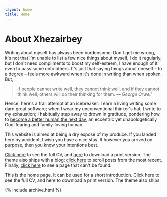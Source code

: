 ```yaml
---
layout: home
title: Home
---
```


# About Xhezairbey

Writing about myself has always been burdensome. Don't get me wrong, it's not that I'm unable to list a few nice things about myself, I do it regularly, but I don't need compliments to boost my self-esteem, I have enough of it even to pass some onto others. It's just that saying things about oneself – to a degree – feels more awkward when it's done in writing than when spoken. But,

> If people cannot write well, they cannot think well, and if they cannot think well, others will do their thinking for them.
<cite>— George Orwell</cite>

Hence, here's a frail attempt at an icebreaker: I earn a living writing some darn great software; when I wear my unconventional thinker's hat, I write to my exhaustion; I habitually step away to drown in gratitude, pondering how to [become a better human the next day](https://mamiresedje.com), an eccentric yet unapologetically God-fearing and family-loving human.

This website is aimed at being a dry expose of my produce. If you landed here by accident, I wish you have a nice stay. If however you arrived on purpose, then you know your intentions best.

[Click here](cv) to see the full CV, and [here](assets/files/cv.pdf) to download a print version. The theme also ships with a blog: [click here](posts) to scroll posts from the most recent. Finally, [click here](404) to see a page that can't be found.

This is the home page. It can be used for a short introduction. Click here to see the full CV, and here to download a print version. The theme also ships

{% include archive.html %}
